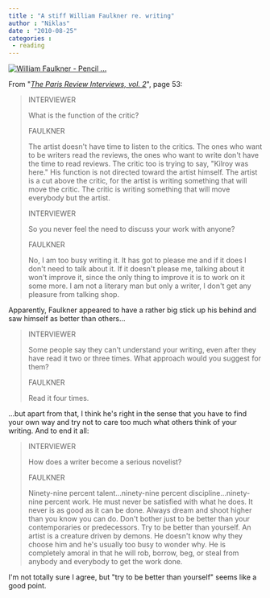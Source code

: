 ```yaml
---
title : "A stiff William Faulkner re. writing"
author : "Niklas"
date : "2010-08-25"
categories : 
 - reading
---
```


[![](http://www.darrellberry.com/96%20PPI%20Paintings/William%20Faulkner96.jpg "William Faulkner - Pencil ... ")](http://www.darrellberry.com/96%20PPI%20Paintings/William%20Faulkner96.jpg)

From "_[The Paris Review Interviews, vol. 2](http://www.goodreads.com/book/show/2101665.The_Paris_Review_Interviews)_", page 53:

> INTERVIEWER
> 
> What is the function of the critic?
> 
> FAULKNER
> 
> The artist doesn't have time to listen to the critics. The ones who want to be writers read the reviews, the ones who want to write don't have the time to read reviews. The critic too is trying to say, "Kilroy was here." His function is not directed toward the artist himself. The artist is a cut above the critic, for the artist is writing something that will move the critic. The critic is writing something that will move everybody but the artist.
> 
> INTERVIEWER
> 
> So you never feel the need to discuss your work with anyone?
> 
> FAULKNER
> 
> No, I am too busy writing it. It has got to please me and if it does I don't need to talk about it. If it doesn't please me, talking about it won't improve it, since the only thing to improve it is to work on it some more. I am not a literary man but only a writer, I don't get any pleasure from talking shop.

Apparently, Faulkner appeared to have a rather big stick up his behind and saw himself as better than others...

> INTERVIEWER
> 
> Some people say they can't understand your writing, even after they have read it two or three times. What approach would you suggest for them?
> 
> FAULKNER
> 
> Read it four times.

...but apart from that, I think he's right in the sense that you have to find your own way and try not to care too much what others think of your writing. And to end it all:

> INTERVIEWER
> 
> How does a writer become a serious novelist?
> 
> FAULKNER
> 
> Ninety-nine percent talent...ninety-nine percent discipline...ninety-nine percent work. He must never be satisfied with what he does. It never is as good as it can be done. Always dream and shoot higher than you know you can do. Don't bother just to be better than your contemporaries or predecessors. Try to be better than yourself. An artist is a creature driven by demons. He doesn't know why they choose him and he's usually too busy to wonder why. He is completely amoral in that he will rob, borrow, beg, or steal from anybody and everybody to get the work done.

I'm not totally sure I agree, but "try to be better than yourself" seems like a good point.

